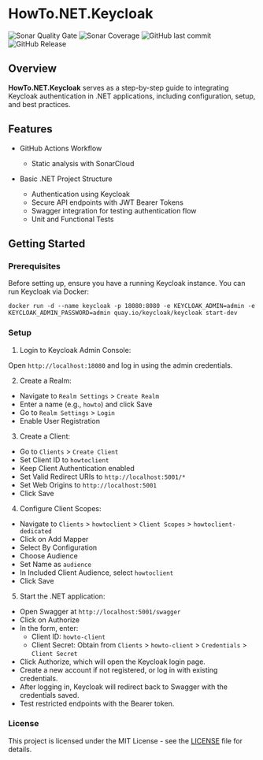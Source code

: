 # HowTo.NET.Keycloak

![Sonar Quality Gate](https://img.shields.io/sonar/quality_gate/gasbrieo_howto-dotnet-keycloak?server=https%3A%2F%2Fsonarcloud.io&style=for-the-badge)
![Sonar Coverage](https://img.shields.io/sonar/coverage/gasbrieo_howto-dotnet-keycloak?server=https%3A%2F%2Fsonarcloud.io&style=for-the-badge)
![GitHub last commit](https://img.shields.io/github/last-commit/gasbrieo/howto-dotnet-keycloak?style=for-the-badge)
![GitHub Release](https://img.shields.io/github/v/release/gasbrieo/howto-dotnet-keycloak?style=for-the-badge)

## Overview

**HowTo.NET.Keycloak** serves as a step-by-step guide to integrating Keycloak authentication in .NET applications, including configuration, setup, and best practices.

## Features

- GitHub Actions Workflow

  - Static analysis with SonarCloud

- Basic .NET Project Structure
  - Authentication using Keycloak
  - Secure API endpoints with JWT Bearer Tokens
  - Swagger integration for testing authentication flow
  - Unit and Functional Tests

## Getting Started

### Prerequisites

Before setting up, ensure you have a running Keycloak instance. You can run Keycloak via Docker:

`docker run -d --name keycloak -p 18080:8080 -e KEYCLOAK_ADMIN=admin -e KEYCLOAK_ADMIN_PASSWORD=admin quay.io/keycloak/keycloak start-dev`

### Setup

1. Login to Keycloak Admin Console:

Open `http://localhost:18080` and log in using the admin credentials.

2. Create a Realm:

- Navigate to `Realm Settings` > `Create Realm`
- Enter a name (e.g., `howto`) and click Save
- Go to `Realm Settings` > `Login`
- Enable User Registration

3. Create a Client:

- Go to `Clients` > `Create Client`
- Set Client ID to `howtoclient`
- Keep Client Authentication enabled
- Set Valid Redirect URIs to `http://localhost:5001/*`
- Set Web Origins to `http://localhost:5001`
- Click Save

4. Configure Client Scopes:

- Navigate to `Clients` > `howtoclient` > `Client Scopes` > `howtoclient-dedicated`
- Click on Add Mapper
- Select By Configuration
- Choose Audience
- Set Name as `audience`
- In Included Client Audience, select `howtoclient`
- Click Save

5. Start the .NET application:

- Open Swagger at `http://localhost:5001/swagger`
- Click on Authorize
- In the form, enter:
  - Client ID: `howto-client`
  - Client Secret: Obtain from `Clients` > `howto-client` > `Credentials` > `Client Secret`
- Click Authorize, which will open the Keycloak login page.
- Create a new account if not registered, or log in with existing credentials.
- After logging in, Keycloak will redirect back to Swagger with the credentials saved.
- Test restricted endpoints with the Bearer token.

### License

This project is licensed under the MIT License - see the [LICENSE](LICENSE) file for details.
